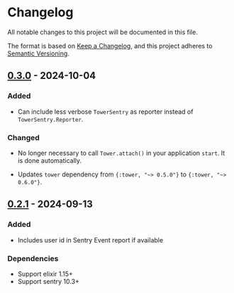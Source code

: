 # Changelog

All notable changes to this project will be documented in this file.

The format is based on [Keep a Changelog](https://keepachangelog.com/en/1.1.0/),
and this project adheres to [Semantic Versioning](https://semver.org/spec/v2.0.0.html).

## [0.3.0] - 2024-10-04

### Added

- Can include less verbose `TowerSentry` as reporter instead of `TowerSentry.Reporter`.

### Changed

- No longer necessary to call `Tower.attach()` in your application `start`. It is done
automatically.

- Updates `tower` dependency from `{:tower, "~> 0.5.0"}` to `{:tower, "~> 0.6.0"}`.

## [0.2.1] - 2024-09-13

### Added

- Includes user id in Sentry Event report if available

### Dependencies

- Support elixir 1.15+
- Support sentry 10.3+

[0.3.0]: https://github.com/mimiquate/tower_sentry/compare/v0.2.1...v0.3.0/
[0.2.1]: https://github.com/mimiquate/tower_sentry/compare/v0.2.0...v0.2.1/
